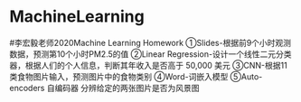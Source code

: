 # MachineLearning
#李宏毅老师2020Machine Learning Homework
①Slides-根据前9个小时观测数据，预测第10个小时PM2.5的值
②Linear Regression-设计一个线性二元分类器，根据人们的个人信息，判断其年收入是否高于 50,000 美元
③CNN-根据11类食物图片输入，预测图片中的食物类别
④Word-词嵌入模型
⑤Auto-encoders 自编码器 分辨给定的两张图片是否为风景图
